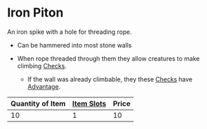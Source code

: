 ---
---

# Iron Piton

An iron spike with a hole for threading rope.

* Can be hammered into most stone walls

* When rope threaded through them they allow creatures to make climbing [Checks](../../../../../Game%20Procedures/Check.md).
  
  * If the wall was already climbable, they these [Checks](../../../../../Game%20Procedures/Check.md) have [Advantage](../../../../../Game%20Procedures/Dice%20Rolls/Advantage.md).

|Quantity of Item|[Item Slots](../../../../../Player%20Characters/Derived%20Statistics/Item%20Slots.md)|Price|
|----------------|----------|-----|
|10|1|10|
